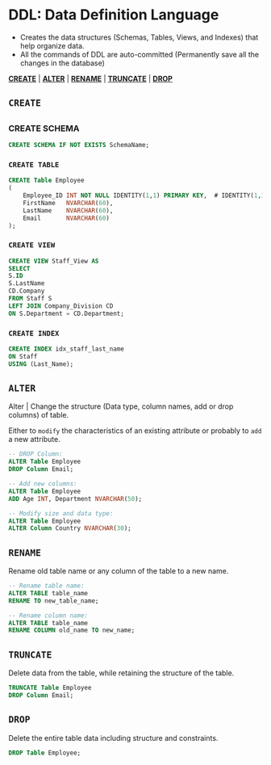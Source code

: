 # **DDL: Data Definition Language**

- Creates the data structures (Schemas, Tables, Views, and Indexes) that help organize data.
- All the commands of DDL are auto-committed (Permanently save all the changes in the database)

<a href=#create><strong>CREATE</strong></a> | 
<a href=#alter><strong>ALTER</strong></a> | 
<a href=#rename><strong>RENAME</strong></a> | 
<a href=#truncate><strong>TRUNCATE</strong></a> | 
<a href=#drop><strong>DROP</strong></a>

<h2 name=create><code>CREATE</code><h2>

### **CREATE SCHEMA**

```sql
CREATE SCHEMA IF NOT EXISTS SchemaName;
```

### `CREATE TABLE`

```sql
CREATE Table Employee
(
    Employee_ID INT NOT NULL IDENTITY(1,1) PRIMARY KEY,  # IDENTITY(1,1) Start from 1 and Increment by 1 
    FirstName   NVARCHAR(60),
    LastName    NVARCHAR(60),
    Email       NVARCHAR(60)
);
```

### `CREATE VIEW`

```sql
CREATE VIEW Staff_View AS
SELECT
S.ID
S.LastName
CD.Company
FROM Staff S
LEFT JOIN Company_Division CD
ON S.Department = CD.Department;
```

### `CREATE INDEX`

```sql
CREATE INDEX idx_staff_last_name
ON Staff
USING (Last_Name);
```

<h2 name=alter><code>ALTER</code></h2>

Alter | Change the structure (Data type, column names, add or drop columns) of table.

Either to `modify` the characteristics of an existing attribute or probably to `add` a new attribute.

```sql
-- DROP Column:
ALTER Table Employee
DROP Column Email;
```

```sql
-- Add new columns:
ALTER Table Employee
ADD Age INT, Department NVARCHAR(50);
```

```sql
-- Modify size and data type:
ALTER Table Employee
ALTER Column Country NVARCHAR(30);
```

<h2 name=renam><code>RENAME</code></h2>
    
Rename old table name or any column of the table to a new name.   

```sql
-- Rename table name:    
ALTER TABLE table_name
RENAME TO new_table_name;    
```    

```sql
-- Rename column name:
ALTER TABLE table_name
RENAME COLUMN old_name TO new_name;   
```
    
<h2 name=truncate><code>TRUNCATE</code></h2>
    
Delete data from the table, while retaining the structure of the table.

```sql
TRUNCATE Table Employee
DROP Column Email;
```

<h2 name=drop><code>DROP</code></h2>

Delete the entire table data including structure and constraints.

```sql
DROP Table Employee;
```
